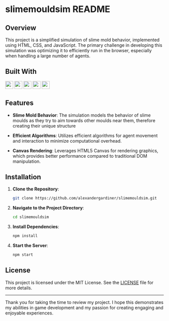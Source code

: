 # slimemouldsim README

## Overview

This project is a simplified simulation of slime mold behavior, implemented using HTML, CSS, and JavaScript. The primary challenge in developing this simulation was optimizing it to efficiently run in the browser, especially when handling a large number of agents.

## Built With

<img src="https://img.shields.io/badge/-HTML5-E34F26?style=flat&logo=html5&logoColor=white" height="25"><!---->
<img src="https://img.shields.io/badge/-JavaScript-F7DF1E?style=flat&logo=javascript&logoColor=black" height="25"><!---->
<img src="https://img.shields.io/badge/-CSS3-1572B6?style=flat&logo=css3&logoColor=white" height="25"><!---->
<img src="https://img.shields.io/badge/-Node.js-339933?style=flat&logo=node.js&logoColor=white" height="25"><!---->
<img src="https://img.shields.io/badge/-Express.js-000000?style=flat&logo=express&logoColor=white" height="25"><!---->

## Features

- **Slime Mold Behavior**: The simulation models the behavior of slime moulds as they try to aim towards other moulds near them, therefore creating their unique structure
- **Efficient Algorithms**: Utilizes efficient algorithms for agent movement and interaction to minimize computational overhead.

- **Canvas Rendering**: Leverages HTML5 Canvas for rendering graphics, which provides better performance compared to traditional DOM manipulation.

## Installation

1. **Clone the Repository**:
   ```sh
   git clone https://github.com/alexandergardiner/slimemouldsim.git
   ```
2. **Navigate to the Project Directory**:
   ```sh
   cd slimemouldsim
   ```
3. **Install Dependencies**:
   ```sh
   npm install
   ```
4. **Start the Server**:
   ```sh
   npm start
   ```

## License

This project is licensed under the MIT License. See the [LICENSE](LICENSE) file for more details.

---

Thank you for taking the time to review my project. I hope this demonstrates my abilities in game development and my passion for creating engaging and enjoyable experiences.
